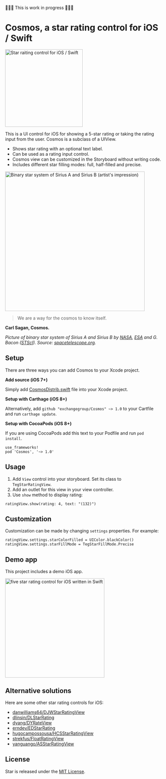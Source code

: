 🔨🔨🔨 This is work in progress 🔨🔨🔨

# Cosmos, a star rating control for iOS / Swift

<img src='https://raw.githubusercontent.com/exchangegroup/Star/master/graphics/star_screenshot.png' alt='Star raiting control for iOS / Swift' width='250'>

This is a UI control for iOS for showing a 5-star rating or taking the rating input from the user. Cosmos is a subclass of a UIView.

* Shows star rating with an optional text label.
* Can be used as a rating input control.
* Cosmos view can be customized in the Storyboard without writing code.
* Includes different star filling modes: full, half-filled and precise.

<img src='https://raw.githubusercontent.com/exchangegroup/Star/master/graphics/Drawings/1280px-Sirius_A_and_B_artwork.jpg'
  alt="Binary star system of Sirius A and Sirius B (artist's impression)" width='450'>

> We are a way for the cosmos to know itself.

**Carl Sagan, Cosmos.**

*Picture of binary star system of Sirius A and Sirius B by [NASA](http://www.nasa.gov), [ESA](http://www.esa.int/ESA) and G. Bacon ([STScI](http://www.stsci.edu/portal/)). Source: [spacetelescope.org](http://www.spacetelescope.org/images/heic0516b/).*

## Setup

There are three ways you can add Cosmos to your Xcode project.

**Add source (iOS 7+)**

Simply add [CosmosDistrib.swift](https://github.com/exchangegroup/Cosmos/edit/master/Distrib/CosmosDistrib.swift) file into your Xcode project.

**Setup with Carthage (iOS 8+)**

Alternatively, add `github "exchangegroup/Cosmos" ~> 1.0` to your Cartfile and run `carthage update`.

**Setup with CocoaPods (iOS 8+)**

If you are using CocoaPods add this text to your Podfile and run `pod install`.

    use_frameworks!
    pod 'Cosmos', '~> 1.0'

## Usage

1. Add `View` control into your storyboard. Set its class to `TegStarRatingView`.
1. Add an outlet for this view in your view controller.
1. Use `show` method to display rating:

```
ratingView.show(rating: 4, text: "(132)")
```

## Customization

Customization can be made by changing `settings` properties. For example:

```
ratingView.settings.starColorFilled = UIColor.blackColor()
ratingView.settings.starFillMode = TegStarFillMode.Precise
```

## Demo app

This project includes a demo iOS app.

<img src='https://raw.githubusercontent.com/exchangegroup/Star/master/graphics/start-rating-view-ios-swift.png' alt='five star rating control for iOS written in Swift' width='320' >

## Alternative solutions

Here are some other star rating controls for iOS:

* [danwilliams64/DJWStarRatingView](https://github.com/danwilliams64/DJWStarRatingView)
* [dlinsin/DLStarRating](https://github.com/dlinsin/DLStarRating)
* [dyang/DYRateView](https://github.com/dyang/DYRateView)
* [erndev/EDStarRating](https://github.com/erndev/EDStarRating)
* [hugocampossousa/HCSStarRatingView](https://github.com/hugocampossousa/HCSStarRatingView)
* [strekfus/FloatRatingView](https://github.com/strekfus/FloatRatingView)
* [yanguango/ASStarRatingView](https://github.com/yanguango/ASStarRatingView)

## License

Star is released under the [MIT License](LICENSE).